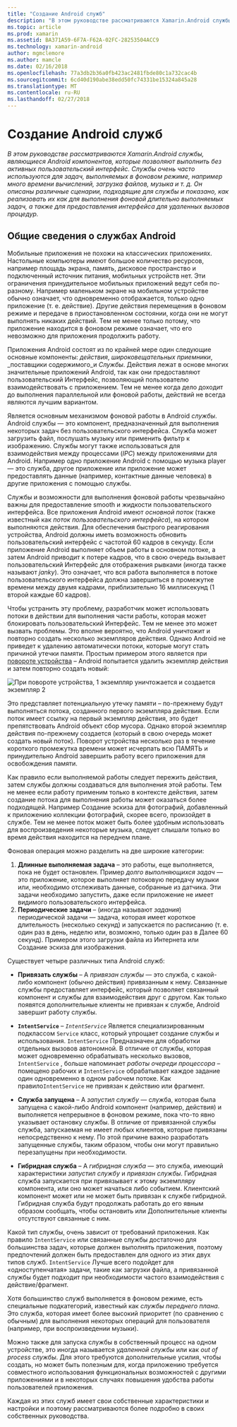 ```yaml
---
title: "Создание Android служб"
description: "В этом руководстве рассматриваются Xamarin.Android службы, являющиеся Android компонентов, которые позволяют выполнить без активных пользовательский интерфейс. Службы очень часто используются для задач, выполняемых в фоновом режиме, например много времени вычислений, загрузка файлов, музыка и т. д. Он описаны различные сценарии, подходящие для службы и показано, как реализовать их как для выполнения фоновой длительно выполняемых задач, а также для предоставления интерфейса для удаленных вызовов процедур."
ms.topic: article
ms.prod: xamarin
ms.assetid: BA371A59-6F7A-F62A-02FC-28253504ACC9
ms.technology: xamarin-android
author: mgmclemore
ms.author: mamcle
ms.date: 02/16/2018
ms.openlocfilehash: 77a3db2b36a0fb423ac2481fbde80c1a732cac4b
ms.sourcegitcommit: 6cd40d190abe38edd50fc74331be15324a845a28
ms.translationtype: MT
ms.contentlocale: ru-RU
ms.lasthandoff: 02/27/2018
---
```

# <a name="creating-android-services"></a>Создание Android служб

_В этом руководстве рассматриваются Xamarin.Android службы, являющиеся Android компонентов, которые позволяют выполнить без активных пользовательский интерфейс. Службы очень часто используются для задач, выполняемых в фоновом режиме, например много времени вычислений, загрузка файлов, музыка и т. д. Он описаны различные сценарии, подходящие для службы и показано, как реализовать их как для выполнения фоновой длительно выполняемых задач, а также для предоставления интерфейса для удаленных вызовов процедур._

## <a name="android-services-overview"></a>Общие сведения о службах Android

Мобильные приложения не похожи на классических приложениях. Настольные компьютеры имеют большое количество ресурсов, например площадь экрана, память, дисковое пространство и подключенный источник питания, мобильных устройств нет. Эти ограничения принудительное мобильных приложений ведут себя по-разному. Например маленьком экране на мобильном устройстве обычно означает, что одновременно отображается, только одно приложение (т. е. действие). Другие действия перемещения в фоновом режиме и передаче в приостановленном состоянии, когда они не могут выполнять никаких действий. Тем не менее только потому, что приложение находится в фоновом режиме означает, что его невозможно для приложения продолжить работу. 

Приложения Android состоят из по крайней мере один следующие основные компоненты: _действия_, _широковещательных приемники_, _поставщики содержимого_и _Службы_. Действия лежат в основе многих значительные приложений Android, так как они предоставляют пользовательский Интерфейс, позволяющий пользователю взаимодействовать с приложением. Тем не менее когда дело доходит до выполнения параллельной или фоновой работы, действий не всегда являются лучшим вариантом.
 
Является основным механизмом фоновой работы в Android _службы_. Android службы — это компонент, предназначенный для выполнения некоторых задач без пользовательского интерфейса. Служба может загрузить файл, послушать музыку или применить фильтр к изображению. Службы могут также использоваться для взаимодействия между процессами (_IPC_) между приложениями для Android. Например одно приложение Android с помощью музыка player — это служба, другое приложение или приложение может предоставлять данные (например, контактные данные человека) в другие приложения с помощью службы. 

Службы и возможности для выполнения фоновой работы чрезвычайно важны для предоставление smooth и жидкости пользовательского интерфейса. Все приложения Android имеют _основной поток_ (также известный как _поток пользовательского интерфейса_), на котором выполняются действия. Для обеспечения быстрого реагирования устройства, Android должны иметь возможность обновить пользовательский интерфейс с частотой 60 кадров в секунду. Если приложение Android выполняет объем работы в основном потоке, а затем Android приводит к потере кадров, что в свою очередь вызывает пользовательский Интерфейс для отображения рывками (иногда также называют _janky_). Это означает, что вся работа выполняется в потоке пользовательского интерфейса должна завершиться в промежутке времени между двумя кадрами, приблизительно 16 миллисекунд (1 второй каждые 60 кадров). 

Чтобы устранить эту проблему, разработчик может использовать потоки в действии для выполнения части работы, которая может блокировать пользовательский Интерфейс. Тем не менее это может вызвать проблемы. Это вполне вероятно, что Android уничтожит и повторно создать несколько экземпляров действия. Однако Android не приведет к удалению автоматически потоки, которые могут стать причиной утечки памяти. Простым примером этого является при [повороте устройства](~/android/app-fundamentals/handling-rotation.md) &ndash; Android попытается удалить экземпляр действия и затем повторно создать новый:

![При повороте устройства, 1 экземпляр уничтожается и создается экземпляр 2](images/image-01.png)

Это представляет потенциальную утечку памяти &ndash; по-прежнему будут выполняться потока, созданного первого экземпляра действия. Если поток имеет ссылку на первый экземпляр действия, это будет препятствовать Android объект сбор мусора. Однако второй экземпляр действия по-прежнему создается (который в свою очередь может создать новый поток). Поворот устройства несколько раз в течение короткого промежутка времени может исчерпать всю ПАМЯТЬ и принудительно Android завершить работу всего приложения для освобождения памяти.

Как правило если выполняемой работы следует пережить действия, затем службы должны создаваться для выполнения этой работы. Тем не менее если работу применим только в контексте действия, затем создание потока для выполнения работы может оказаться более подходящей. Например Создание эскиза для фотографий, добавленный к приложению коллекции фотографий, скорее всего, произойдет в службе. Тем не менее поток может быть более удобным использовать для воспроизведения некоторые музыка, следует слышали только во время действия находится на переднем плане.

Фоновая операция можно разделить на две широкие категории:

1. **Длинные выполняемая задача** &ndash; это работы, еще выполняется, пока не будет остановлен. Пример _долго выполняющихся задач_ — это приложение, которое выполняет потоковую передачу музыки или, необходимо отслеживать данные, собранные из датчика. Эти задачи необходимо запустить, даже если приложение не имеет видимого пользовательского интерфейса.
2. **Периодические задачи** &ndash; (иногда называют _задания_) периодической задачи — задача, которая имеет короткое длительность (несколько секунд) и запускается по расписанию (т. е. один раз в день, неделю или, возможно, только один раз в Далее 60 секунд). Примером этого загрузки файла из Интернета или Создание эскиза для изображения.

Существует четыре различных типа Android служб:

* **Привязать службы** &ndash; A _привязан службы_ — это служба, с какой-либо компонент (обычно действия) привязанным к нему. Связанные службы предоставляет интерфейс, который позволяет связанный компонент и службы для взаимодействия друг с другом. Как только появятся дополнительные клиенты не привязан к службе, Android завершит работу службы.

* **`IntentService`** &ndash;  _`IntentService`_  Является специализированным подклассом `Service` класс, который упрощает создание службы и использования. `IntentService` Предназначен для обработки отдельных вызовов автономной. В отличие от службы, которая может одновременно обрабатывать несколько вызовов, `IntentService` , больше напоминает _работы очереди процессора_ &ndash; помещено рабочих и `IntentService` обрабатывает каждое задание один одновременно в одном рабочем потоке. Как правило`IntentService` не привязан к действию или фрагмент. 

* **Служба запущена** &ndash; A _запустил службу_ — служба, которая была запущена с какой-либо Android компонент (например, действия) и выполняется непрерывное в фоновом режиме, пока что-то явно указывает остановку службы. В отличие от привязанной службы служба, запускаемая не имеет любых клиентов, которые привязаны непосредственно к нему. По этой причине важно разработать запущенные службы, таким образом, чтобы они могут правильно перезапущены при необходимости.

* **Гибридная служба** &ndash; A _гибридная служба_ — это служба, имеющий характеристики _запустил службу_ и _привязан службы_. Гибридная служба запускается при привязывает к этому экземпляру компонента, или оно может начаться либо событием. Клиентский компонент может или не может быть привязан к службе гибридной. Гибридная служба будут продолжать работать до его явным образом сообщать, чтобы остановить или Дополнительные клиенты отсутствуют связанные с ним.

Какой тип службы, очень зависит от требований приложения. Как правило `IntentService` или связанные службы достаточно для большинства задач, которые должен выполнять приложения, поэтому предпочтений должен быть предоставлен для одного из этих двух типов служб. `IntentService` Лучше всего подойдет для «одноступенчатая» задачи, такие как загрузки файла, а привязанной службы будет подходит при необходимости частого взаимодействия с действие/фрагмент. 

Хотя большинство служб выполняется в фоновом режиме, есть специальные подкатегорий, известный как _службы переднего плана_. Это служба, которая имеет более высокий приоритет (по сравнению с обычным) для выполнения некоторых операций для пользователя (например, при воспроизведении музыки). 

Можно также для запуска службы в собственный процесс на одном устройстве, это иногда называется _удаленной службы_ или как _out of process службы_. Для этого требуются дополнительные усилия, чтобы создать, но может быть полезным для, когда приложению требуется совместного использования функциональных возможностей с другими приложениями и в некоторых случаях повышения удобства работы пользователей приложения. 

Каждая из этих служб имеет свои собственные характеристики и настройки и поэтому рассматриваются более подробно в своих собственных руководства.
